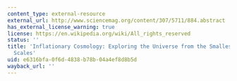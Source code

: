 ```yaml
---
content_type: external-resource
external_url: http://www.sciencemag.org/content/307/5711/884.abstract
has_external_license_warning: true
license: https://en.wikipedia.org/wiki/All_rights_reserved
status: ''
title: 'Inflationary Cosmology: Exploring the Universe from the Smallest to the Largest
  Scales'
uid: e6316bfa-0f6d-4838-b78b-04a4ef8d8b5d
wayback_url: ''
---
```

